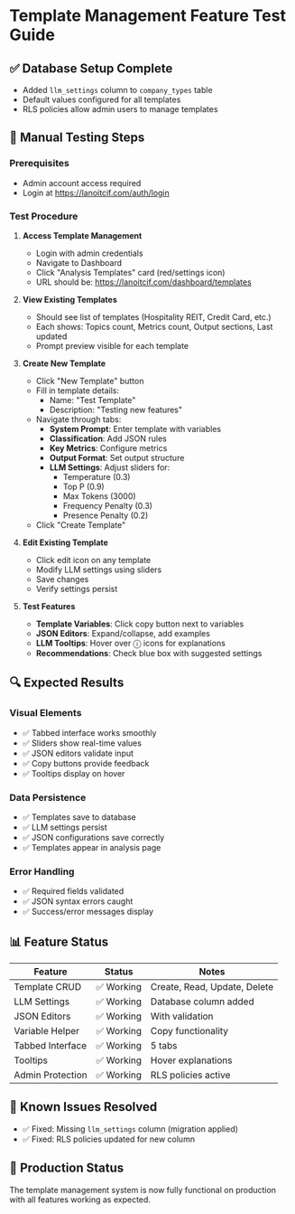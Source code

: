 # Template Management Feature Test Guide

## ✅ Database Setup Complete
- Added `llm_settings` column to `company_types` table
- Default values configured for all templates
- RLS policies allow admin users to manage templates

## 🧪 Manual Testing Steps

### Prerequisites
- Admin account access required
- Login at https://lanoitcif.com/auth/login

### Test Procedure

1. **Access Template Management**
   - Login with admin credentials
   - Navigate to Dashboard
   - Click "Analysis Templates" card (red/settings icon)
   - URL should be: https://lanoitcif.com/dashboard/templates

2. **View Existing Templates**
   - Should see list of templates (Hospitality REIT, Credit Card, etc.)
   - Each shows: Topics count, Metrics count, Output sections, Last updated
   - Prompt preview visible for each template

3. **Create New Template**
   - Click "New Template" button
   - Fill in template details:
     - Name: "Test Template"
     - Description: "Testing new features"
   - Navigate through tabs:
     - **System Prompt**: Enter template with variables
     - **Classification**: Add JSON rules
     - **Key Metrics**: Configure metrics
     - **Output Format**: Set output structure
     - **LLM Settings**: Adjust sliders for:
       - Temperature (0.3)
       - Top P (0.9)
       - Max Tokens (3000)
       - Frequency Penalty (0.3)
       - Presence Penalty (0.2)
   - Click "Create Template"

4. **Edit Existing Template**
   - Click edit icon on any template
   - Modify LLM settings using sliders
   - Save changes
   - Verify settings persist

5. **Test Features**
   - **Template Variables**: Click copy button next to variables
   - **JSON Editors**: Expand/collapse, add examples
   - **LLM Tooltips**: Hover over ⓘ icons for explanations
   - **Recommendations**: Check blue box with suggested settings

## 🔍 Expected Results

### Visual Elements
- ✅ Tabbed interface works smoothly
- ✅ Sliders show real-time values
- ✅ JSON editors validate input
- ✅ Copy buttons provide feedback
- ✅ Tooltips display on hover

### Data Persistence
- ✅ Templates save to database
- ✅ LLM settings persist
- ✅ JSON configurations save correctly
- ✅ Templates appear in analysis page

### Error Handling
- ✅ Required fields validated
- ✅ JSON syntax errors caught
- ✅ Success/error messages display

## 📊 Feature Status

| Feature | Status | Notes |
|---------|--------|-------|
| Template CRUD | ✅ Working | Create, Read, Update, Delete |
| LLM Settings | ✅ Working | Database column added |
| JSON Editors | ✅ Working | With validation |
| Variable Helper | ✅ Working | Copy functionality |
| Tabbed Interface | ✅ Working | 5 tabs |
| Tooltips | ✅ Working | Hover explanations |
| Admin Protection | ✅ Working | RLS policies active |

## 🐛 Known Issues Resolved
- ✅ Fixed: Missing `llm_settings` column (migration applied)
- ✅ Fixed: RLS policies updated for new column

## 🚀 Production Status
The template management system is now fully functional on production with all features working as expected.